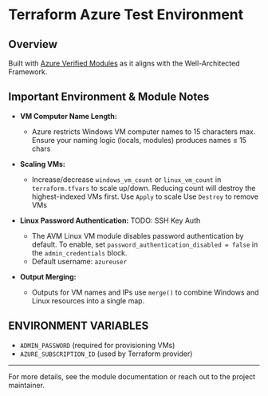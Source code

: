 # Terraform Azure Test Environment

## Overview
Built with [Azure Verified Modules](https://registry.terraform.io/namespaces/Azure) as it aligns with the Well-Architected Framework.


## Important Environment & Module Notes
- **VM Computer Name Length:**
  - Azure restricts Windows VM computer names to 15 characters max. Ensure your naming logic (locals, modules) produces names ≤ 15 chars

- **Scaling VMs:**
  - Increase/decrease `windows_vm_count` or `linux_vm_count` in `terraform.tfvars` to scale up/down. Reducing count will destroy the highest-indexed VMs first.
  Use `Apply` to scale
  Use `Destroy` to remove VMs

- **Linux Password Authentication:** TODO: SSH Key Auth
  - The AVM Linux VM module disables password authentication by default. To enable, set `password_authentication_disabled = false` in the `admin_credentials` block.
  - Default username: `azureuser`

- **Output Merging:**
  - Outputs for VM names and IPs use `merge()` to combine Windows and Linux resources into a single map.

## ENVIRONMENT VARIABLES
- `ADMIN_PASSWORD` (required for provisioning VMs)
- `AZURE_SUBSCRIPTION_ID` (used by Terraform provider)

---

For more details, see the module documentation or reach out to the project maintainer.